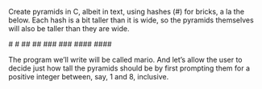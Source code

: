 Create pyramids in C, albeit in text, using hashes (#) for bricks, a la the below. Each hash is a bit taller than it is wide, so the pyramids themselves will also be taller than they are wide.

   &#35;  &#35;
  &#35;&#35;  &#35;&#35;
 &#35;&#35;&#35;  &#35;&#35;&#35;
&#35;&#35;&#35;&#35;  &#35;&#35;&#35;&#35;

The program we’ll write will be called mario. And let’s allow the user to decide just how tall the pyramids should be by first prompting them for a positive integer between, say, 1 and 8, inclusive.
